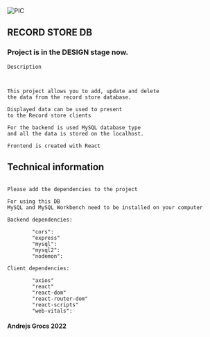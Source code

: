 



![PIC](https://miro.medium.com/max/1400/1*nwzoTtl5Eq3jNiuvMFULdw.jpeg)


## RECORD STORE DB 

### Project is in the DESIGN stage now.


```
Description



This project allows you to add, update and delete
the data from the record store database.

Displayed data can be used to present
to the Record store clients

For the backend is used MySQL database type
and all the data is stored on the localhost.

Frontend is created with React

```

## Technical information

```

Please add the dependencies to the project

For using this DB
MySQL and MySQL Workbench need to be installed on your computer

Backend dependencies:

        "cors": 
        "express"
        "mysql":
        "mysql2": 
        "nodemon":

Client dependencies:

        "axios"
        "react"
        "react-dom"
        "react-router-dom"
        "react-scripts"
        "web-vitals":

```




#### Andrejs Grocs 2022